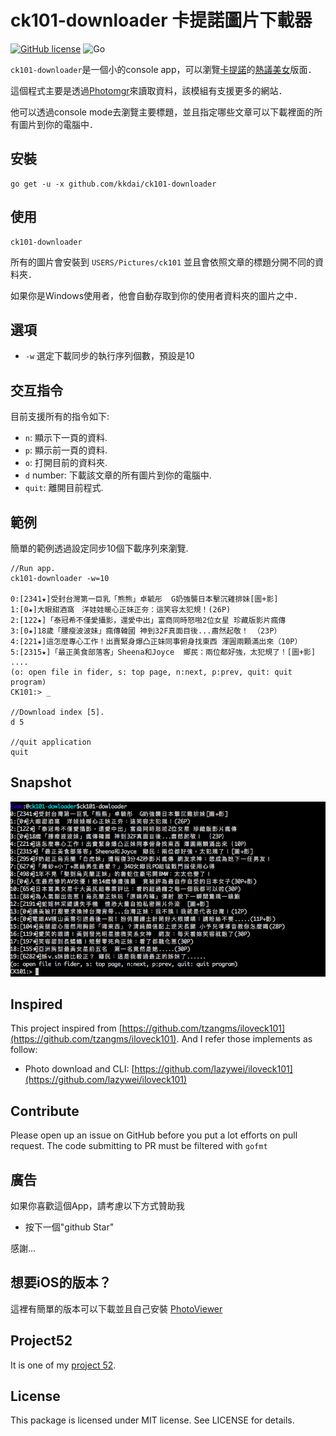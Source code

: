 ck101-downloader 卡提諾圖片下載器
======================
[![GitHub license](https://img.shields.io/badge/license-MIT-blue.svg)](https://raw.githubusercontent.com/kkdai/ck101-downloader/master/LICENSE) ![Go](https://github.com/kkdai/ck101-downloader/workflows/Go/badge.svg)


`ck101-downloader`是一個小的console app，可以瀏覽[卡提諾](http://ck101.com)的[熱議美女](http://ck101.com/forum-3285-1.html)版面．

這個程式主要是透過[Photomgr](http://github.com/kkdai/photomgr)來讀取資料，該模組有支援更多的網站．

他可以透過console mode去瀏覽主要標題，並且指定哪些文章可以下載裡面的所有圖片到你的電腦中．


安裝
--------------

    go get -u -x github.com/kkdai/ck101-downloader

使用
---------------------

    ck101-downloader  

所有的圖片會安裝到 `USERS/Pictures/ck101` 並且會依照文章的標題分開不同的資料夾．

如果你是Windows使用者，他會自動存取到你的使用者資料夾的圖片之中．



選項
---------------

- `-w` 選定下載同步的執行序列個數，預設是10


交互指令
---------------

目前支援所有的指令如下:

- `n`: 顯示下一頁的資料.
- `p`: 顯示前一頁的資料.
- `o`: 打開目前的資料夾.
- `d` number: 下載該文章的所有圖片到你的電腦中.
- `quit`: 離開目前程式.

範例
---------------

簡單的範例透過設定同步10個下載序列來瀏覽.

```
//Run app.
ck101-downloader -w=10
        
0:[2341★]受封台灣第一巨乳「熊熊」卓毓彤  G奶強襲日本擊沉雞排妹[圖+影]
1:[0★]大眼甜酒窩　洋娃娃暖心正妹正夯：這笑容太犯規！(26P)
2:[122★]「泰冠希不僅愛攝影，還愛中出」富商同時怒啪2位女星 珍藏版影片瘋傳
3:[0★]18歲「腰瘦波波妹」瘋傳韓國 神到32F真面目後...肅然起敬！ （23P）
4:[221★]這怎麼專心工作！出賣緊身爆凸正妹同事俯身找東西 渾圓兩顆滿出來（10P）
5:[2315★]「最正美食部落客」Sheena和Joyce  鄉民：兩位都好強，太犯規了！[圖+影]
....
(o: open file in fider, s: top page, n:next, p:prev, quit: quit program)
CK101:> _

//Download index [5].
d 5
    
//quit application
quit
```
     


Snapshot
---------------

![image](snapshot/1.png)



Inspired
---------------

This project inspired from [https://github.com/tzangms/iloveck101](https://github.com/tzangms/iloveck101). And I refer those implements as follow:

- Photo download and CLI: [https://github.com/lazywei/iloveck101](https://github.com/lazywei/iloveck101)


Contribute
---------------

Please open up an issue on GitHub before you put a lot efforts on pull request.
The code submitting to PR must be filtered with `gofmt`


廣告
---------------

如果你喜歡這個App，請考慮以下方式贊助我

- 按下一個"github Star"

感謝...

想要iOS的版本？
---------------

這裡有簡單的版本可以下載並且自己安裝 [PhotoViewer](https://github.com/kkdai/PhotoViewer)

Project52
---------------

It is one of my [project 52](https://github.com/kkdai/project52).


License
---------------

This package is licensed under MIT license. See LICENSE for details.
